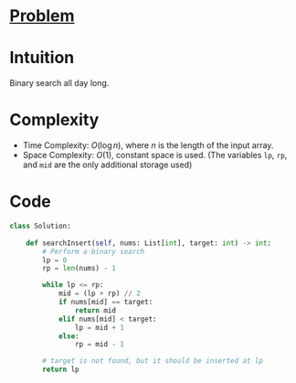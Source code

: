 # [Problem](https://leetcode.com/problems/search-insert-position/description/)

# Intuition
Binary search all day long.

# Complexity
- Time Complexity: $O(\log{n})$, where $n$ is the length of the input array.
- Space Complexity: $O(1)$, constant space is used. (The variables `lp`, `rp`, and `mid` are the only additional storage used)

# Code
```python
class Solution:
    
    def searchInsert(self, nums: List[int], target: int) -> int:
        # Perform a binary search
        lp = 0
        rp = len(nums) - 1

        while lp <= rp:
            mid = (lp + rp) // 2
            if nums[mid] == target: 
                return mid
            elif nums[mid] < target:
                lp = mid + 1
            else:
                rp = mid - 1

        # target is not found, but it should be inserted at lp
        return lp
```